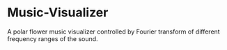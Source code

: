 # Music-Visualizer
A polar flower music visualizer controlled by Fourier transform of different frequency ranges of the sound. 
